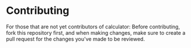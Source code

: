 # Contributing

For those that are not yet contributors of calculator:
Before contributing, fork this repository first, and when making changes, make sure to create a pull request for the changes you've made to be reviewed.
